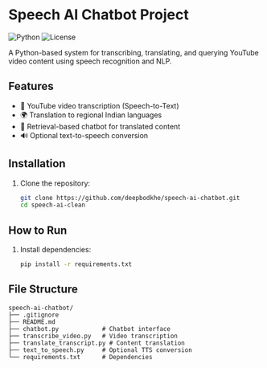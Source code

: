 # Speech AI Chatbot Project

![Python](https://img.shields.io/badge/Python-3.11%2B-blue)
![License](https://img.shields.io/badge/License-MIT-green)

A Python-based system for transcribing, translating, and querying YouTube video content using speech recognition and NLP.

## Features

- 🎤 YouTube video transcription (Speech-to-Text)
- 🌍 Translation to regional Indian languages
- 💬 Retrieval-based chatbot for translated content
- 🔊 Optional text-to-speech conversion

## Installation

1. Clone the repository:
   ```bash
   git clone https://github.com/deepbodkhe/speech-ai-chatbot.git
   cd speech-ai-clean
## How to Run
1. Install dependencies:
   ```bash
   pip install -r requirements.txt
## File Structure
``` 
speech-ai-chatbot/
├── .gitignore
├── README.md
├── chatbot.py            # Chatbot interface
├── transcribe_video.py   # Video transcription
├── translate_transcript.py # Content translation
├── text_to_speech.py     # Optional TTS conversion
└── requirements.txt      # Dependencies
